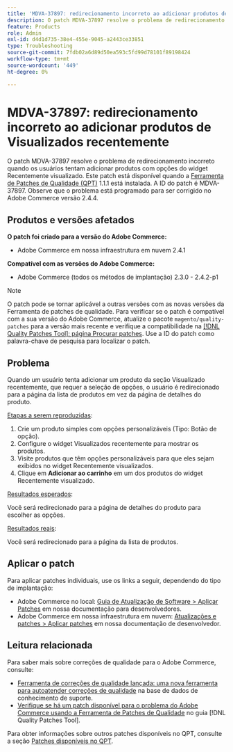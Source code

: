 ```yaml
---
title: 'MDVA-37897: redirecionamento incorreto ao adicionar produtos de Visualizados recentemente'
description: O patch MDVA-37897 resolve o problema de redirecionamento incorreto quando os usuários tentam adicionar produtos com opções do widget Recentemente visualizado. Este patch está disponível quando a [Ferramenta de correções de qualidade (QPT)](https://experienceleague.adobe.com/pt-br/docs/commerce-operations/tools/quality-patches-tool/quality-patches-tool-to-self-serve-quality-patches) 1.1.1 está instalada. A ID do patch é MDVA-37897. Observe que o problema está programado para ser corrigido no Adobe Commerce versão 2.4.4.
feature: Products
role: Admin
exl-id: d4d1d735-38e4-455e-9045-a2443ce33851
type: Troubleshooting
source-git-commit: 7fdb02a6d89d50ea593c5fd99d78101f89198424
workflow-type: tm+mt
source-wordcount: '449'
ht-degree: 0%

---
```


# MDVA-37897: redirecionamento incorreto ao adicionar produtos de Visualizados recentemente

O patch MDVA-37897 resolve o problema de redirecionamento incorreto quando os usuários tentam adicionar produtos com opções do widget Recentemente visualizado. Este patch está disponível quando a [Ferramenta de Patches de Qualidade (QPT)](https://experienceleague.adobe.com/pt-br/docs/commerce-operations/tools/quality-patches-tool/quality-patches-tool-to-self-serve-quality-patches) 1.1.1 está instalada. A ID do patch é MDVA-37897. Observe que o problema está programado para ser corrigido no Adobe Commerce versão 2.4.4.

## Produtos e versões afetados

**O patch foi criado para a versão do Adobe Commerce:**

* Adobe Commerce em nossa infraestrutura em nuvem 2.4.1

**Compatível com as versões do Adobe Commerce:**

* Adobe Commerce (todos os métodos de implantação) 2.3.0 - 2.4.2-p1

>[!NOTE]
>
>O patch pode se tornar aplicável a outras versões com as novas versões da Ferramenta de patches de qualidade. Para verificar se o patch é compatível com a sua versão do Adobe Commerce, atualize o pacote `magento/quality-patches` para a versão mais recente e verifique a compatibilidade na [[!DNL Quality Patches Tool]: página Procurar patches](https://experienceleague.adobe.com/pt-br/docs/commerce-operations/tools/quality-patches-tool/quality-patches-tool-to-self-serve-quality-patches). Use a ID do patch como palavra-chave de pesquisa para localizar o patch.

## Problema

Quando um usuário tenta adicionar um produto da seção Visualizado recentemente, que requer a seleção de opções, o usuário é redirecionado para a página da lista de produtos em vez da página de detalhes do produto.

<u>Etapas a serem reproduzidas</u>:

1. Crie um produto simples com opções personalizáveis (Tipo: Botão de opção).
1. Configure o widget Visualizados recentemente para mostrar os produtos.
1. Visite produtos que têm opções personalizáveis para que eles sejam exibidos no widget Recentemente visualizados.
1. Clique em **Adicionar ao carrinho** em um dos produtos do widget Recentemente visualizado.

<u>Resultados esperados</u>:

Você será redirecionado para a página de detalhes do produto para escolher as opções.

<u>Resultados reais</u>:

Você será redirecionado para a página da lista de produtos.

## Aplicar o patch

Para aplicar patches individuais, use os links a seguir, dependendo do tipo de implantação:

* Adobe Commerce no local: [Guia de Atualização de Software > Aplicar Patches](https://experienceleague.adobe.com/pt-br/docs/commerce-operations/tools/quality-patches-tool/usage) em nossa documentação para desenvolvedores.
* Adobe Commerce em nossa infraestrutura em nuvem: [Atualizações e patches > Aplicar patches](https://experienceleague.adobe.com/pt-br/docs/commerce-cloud-service/user-guide/develop/upgrade/apply-patches) em nossa documentação de desenvolvedor.

## Leitura relacionada

Para saber mais sobre correções de qualidade para o Adobe Commerce, consulte:

* [Ferramenta de correções de qualidade lançada: uma nova ferramenta para autoatender correções de qualidade](https://experienceleague.adobe.com/pt-br/docs/commerce-operations/tools/quality-patches-tool/quality-patches-tool-to-self-serve-quality-patches) na base de dados de conhecimento de suporte.
* [Verifique se há um patch disponível para o problema do Adobe Commerce usando a Ferramenta de Patches de Qualidade](/help/tools/quality-patches-tool/patches-available-in-qpt/check-patch-for-magento-issue-with-magento-quality-patches.md) no guia [!DNL Quality Patches Tool].

Para obter informações sobre outros patches disponíveis no QPT, consulte a seção [Patches disponíveis no QPT](https://experienceleague.adobe.com/tools/commerce-quality-patches/index.html?lang=pt-BR).
